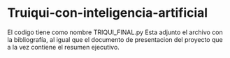 # Truiqui-con-inteligencia-artificial
El codigo tiene como nombre TRIQUI_FINAL.py
Esta adjunto el archivo con la bibliografía, al igual que el documento de presentacion del proyecto que a la vez contiene el resumen ejecutivo.
